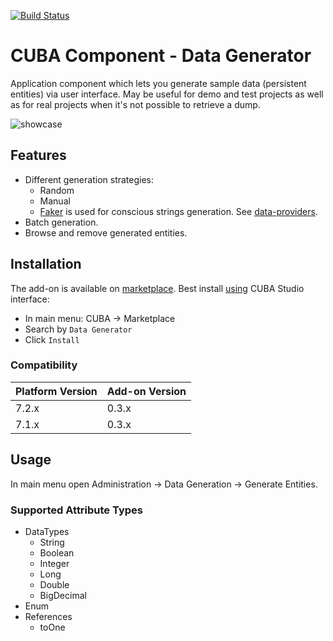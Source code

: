 [![Build Status](https://travis-ci.org/web-devel/cuba-component-data-generator.svg?branch=master)](https://travis-ci.org/web-devel/cuba-component-data-generator)

# CUBA Component - Data Generator

Application component which lets you generate sample data (persistent entities) via user interface.
May be useful for demo and test projects as well as for real projects when it's not possible to retrieve a dump.

![showcase](https://raw.githubusercontent.com/web-devel/cuba-component-data-generator/master/etc/showcase.gif)

## Features

* Different generation strategies:
  * Random 
  * Manual
  * [Faker](https://github.com/serpro69/kotlin-faker) is used for conscious strings generation. See [data-providers](https://github.com/serpro69/kotlin-faker#data-providers).
* Batch generation.
* Browse and remove generated entities.

## Installation

The add-on is available on [marketplace](https://www.cuba-platform.com/marketplace).
Best install [using](https://doc.cuba-platform.com/studio/#add_ons) CUBA Studio interface:
  - In main menu: CUBA -> Marketplace
  - Search by `Data Generator`
  - Click `Install`
  
### Compatibility

| Platform Version | Add-on Version |
| ---------------- | -------------- |
| 7.2.x            | 0.3.x          |
| 7.1.x            | 0.3.x          |

## Usage

In main menu open Administration -> Data Generation -> Generate Entities.


### Supported Attribute Types

* DataTypes
  * String
  * Boolean
  * Integer
  * Long
  * Double
  * BigDecimal
* Enum
* References
  * toOne
